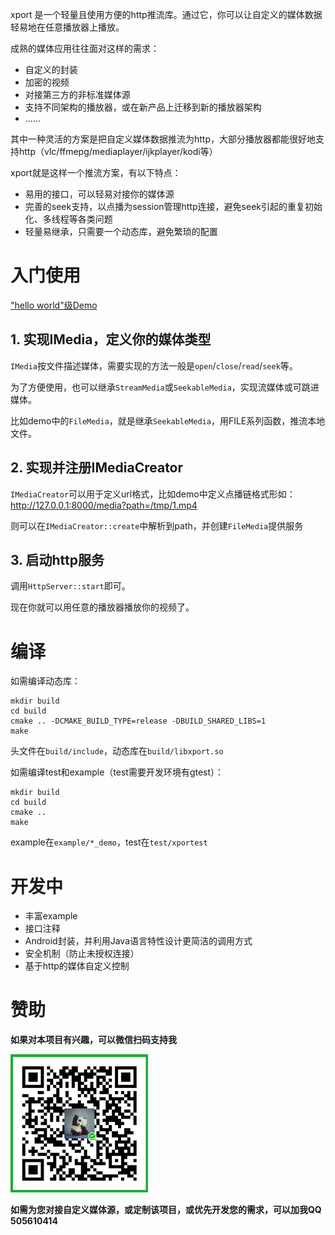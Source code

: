 xport 是一个轻量且使用方便的http推流库。通过它，你可以让自定义的媒体数据轻易地在任意播放器上播放。

成熟的媒体应用往往面对这样的需求：
- 自定义的封装
- 加密的视频
- 对接第三方的非标准媒体源
- 支持不同架构的播放器，或在新产品上迁移到新的播放器架构
- ……

其中一种灵活的方案是把自定义媒体数据推流为http，大部分播放器都能很好地支持http（vlc/ffmepg/mediaplayer/ijkplayer/kodi等）

xport就是这样一个推流方案，有以下特点：
- 易用的接口，可以轻易对接你的媒体源
- 完善的seek支持，以点播为session管理http连接，避免seek引起的重复初始化、多线程等各类问题
- 轻量易继承，只需要一个动态库，避免繁琐的配置

# 入门使用

["hello world"级Demo](example/simple.cpp)

## 1. 实现IMedia，定义你的媒体类型

`IMedia`按文件描述媒体，需要实现的方法一般是`open`/`close`/`read`/`seek`等。

为了方便使用，也可以继承`StreamMedia`或`SeekableMedia`，实现流媒体或可跳进媒体。

比如demo中的`FileMedia`，就是继承`SeekableMedia`，用FILE系列函数，推流本地文件。

## 2. 实现并注册IMediaCreator

`IMediaCreator`可以用于定义url格式，比如demo中定义点播链格式形如：http://127.0.0.1:8000/media?path=/tmp/1.mp4

则可以在`IMediaCreator::create`中解析到path，并创建`FileMedia`提供服务

## 3. 启动http服务

调用`HttpServer::start`即可。

现在你就可以用任意的播放器播放你的视频了。

# 编译

如需编译动态库：

```shell
mkdir build
cd build
cmake .. -DCMAKE_BUILD_TYPE=release -DBUILD_SHARED_LIBS=1
make
```
头文件在`build/include`，动态库在`build/libxport.so`

如需编译test和example（test需要开发环境有gtest）：

```shell
mkdir build
cd build
cmake ..
make
```
example在`example/*_demo`，test在`test/xportest`

# 开发中

- 丰富example
- 接口注释
- Android封装，并利用Java语言特性设计更简洁的调用方式
- 安全机制（防止未授权连接）
- 基于http的媒体自定义控制

# 赞助

**如果对本项目有兴趣，可以微信扫码支持我**

![support](images/support.jpeg)

**如需为您对接自定义媒体源，或定制该项目，或优先开发您的需求，可以加我QQ 505610414**